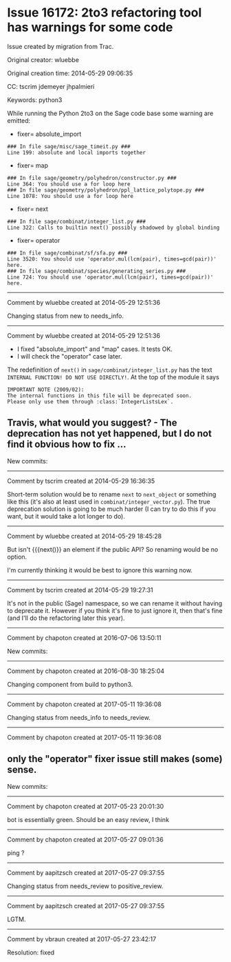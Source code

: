 # Issue 16172: 2to3 refactoring tool has warnings for some code

Issue created by migration from Trac.

Original creator: wluebbe

Original creation time: 2014-05-29 09:06:35

CC:  tscrim jdemeyer jhpalmieri

Keywords: python3

While running the Python 2to3 on the Sage code base some warning are emitted:
* fixer= absolute_import

```
### In file sage/misc/sage_timeit.py ###
Line 199: absolute and local imports together
```


* fixer= map

```
### In file sage/geometry/polyhedron/constructor.py ###
Line 364: You should use a for loop here
### In file sage/geometry/polyhedron/ppl_lattice_polytope.py ###
Line 1078: You should use a for loop here
```


* fixer= next

```
### In file sage/combinat/integer_list.py ###
Line 322: Calls to builtin next() possibly shadowed by global binding
```


* fixer= operator

```
### In file sage/combinat/sf/sfa.py ###
Line 3520: You should use 'operator.mul(lcm(pair), times=gcd(pair))' here.
### In file sage/combinat/species/generating_series.py ###
Line 724: You should use 'operator.mul(lcm(pair), times=gcd(pair))' here.
```





---

Comment by wluebbe created at 2014-05-29 12:51:36

Changing status from new to needs_info.


---

Comment by wluebbe created at 2014-05-29 12:51:36

* I fixed "absolute_import" and "map" cases. It tests OK.
* I will check the "operator" case later. 

The redefinition of `next()` in `sage/combinat/integer_list.py` has the text `INTERNAL FUNCTION! DO NOT USE DIRECTLY!`.
At the top of the module it says

```
IMPORTANT NOTE (2009/02):
The internal functions in this file will be deprecated soon.
Please only use them through :class:`IntegerListsLex`.
```

Travis, what would you suggest? - The deprecation has not yet happened, but I do not find it obvious how to fix ...
----
New commits:


---

Comment by tscrim created at 2014-05-29 16:36:35

Short-term solution would be to rename `next` to `next_object` or something like this (it's also at least used in `combinat/integer_vector.py`). The true deprecation solution is going to be much harder (I can try to do this if you want, but it would take a lot longer to do).


---

Comment by wluebbe created at 2014-05-29 18:45:28

But isn't {{{next()}} an element if the public API? So renaming would be no option.

I'm currently thinking it would be best to ignore this warning now.


---

Comment by tscrim created at 2014-05-29 19:27:31

It's not in the public (Sage) namespace, so we can rename it without having to deprecate it. However if you think it's fine to just ignore it, then that's fine (and I'll do the refactoring later this year).


---

Comment by chapoton created at 2016-07-06 13:50:11

New commits:


---

Comment by chapoton created at 2016-08-30 18:25:04

Changing component from build to python3.


---

Comment by chapoton created at 2017-05-11 19:36:08

Changing status from needs_info to needs_review.


---

Comment by chapoton created at 2017-05-11 19:36:08

only the "operator" fixer issue still makes (some) sense.
----
New commits:


---

Comment by chapoton created at 2017-05-23 20:01:30

bot is essentially green. Should be an easy review, I think


---

Comment by chapoton created at 2017-05-27 09:01:36

ping ?


---

Comment by aapitzsch created at 2017-05-27 09:37:55

Changing status from needs_review to positive_review.


---

Comment by aapitzsch created at 2017-05-27 09:37:55

LGTM.


---

Comment by vbraun created at 2017-05-27 23:42:17

Resolution: fixed
